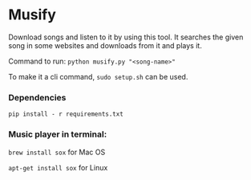 # Musify
Download songs and listen to it by using this tool. It searches the given song in some websites and downloads from it and plays it.

Command to run:
```python musify.py "<song-name>"```

To make it a cli command, `sudo setup.sh` can be used.

### Dependencies
```pip install - r requirements.txt```

### Music player in terminal:
`brew install sox` for Mac OS

`apt-get install sox` for Linux
